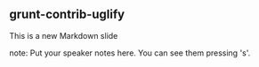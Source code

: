 ##  grunt-contrib-uglify

This is a new Markdown slide

note:
    Put your speaker notes here.
    You can see them pressing 's'.

